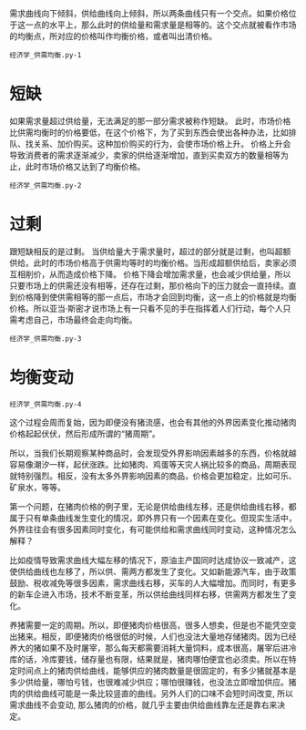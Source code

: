 需求曲线向下倾斜，供给曲线向上倾斜，所以两条曲线只有一个交点。如果价格位于这一点的水平上，那么此时的供给量和需求量是相等的。这个交点就被看作市场的均衡点，所对应的价格叫作均衡价格，或者叫出清价格。

`经济学_供需均衡.py-1`


# 短缺
如果需求量超过供给量，无法满足的那一部分需求被称作短缺。
此时，市场价格比供需均衡时的价格要低，在这个价格下，为了买到东西会使出各种办法，比如排队、找关系、加价购买。这种加价购买的行为，会使市场价格上升。
价格上升会导致消费者的需求逐渐减少，卖家的供给逐渐增加，直到买卖双方的数量相等为止，此时市场价格又达到了均衡价格。

`经济学_供需均衡.py-2`



# 过剩

跟短缺相反的是过剩。
当供给量大于需求量时，超过的部分就是过剩，也叫超额供给。此时的市场价格高于供需均等时的均衡价格。当形成超额供给后，卖家必须互相削价，从而造成价格下降。
价格下降会增加需求量，也会减少供给量，所以只要市场上的供需还没有相等，还存在过剩，那价格向下的压力就会一直持续。直到价格降到使供需相等的那一点后，市场才会回到均衡，这一点上的价格就是均衡价格。所以亚当·斯密才说市场上有一只看不见的手在指挥着人们行动，每个人只需考虑自己，市场最终会走向均衡。


`经济学_供需均衡.py-3`


# 均衡变动

`经济学_供需均衡.py-4`


这个过程会周而复始，因为即便没有猪流感，也会有其他的外界因素变化推动猪肉价格起起伏伏，然后形成所谓的“猪周期”。


所以，当我们长期观察某种商品时，会发现受外界影响因素越多的东西，价格就越容易像潮汐一样，起伏涨跌。比如猪肉、鸡蛋等天灾人祸比较多的商品，周期表现就特别强烈。相反，没有太多外界影响因素的商品，价格会更加稳定，比如可乐、矿泉水，等等。



第一个问题，在猪肉价格的例子里，无论是供给曲线左移，还是供给曲线右移，都属于只有单条曲线发生变化的情况，即外界只有一个因素在变化。但现实生活中，外界往往会有很多因素同时变化，有可能供给和需求曲线同时变动，这种情况怎么解释？

比如疫情导致需求曲线大幅左移的情况下，原油主产国同时达成协议一致减产，这使供给曲线也左移了，所以供、需两方都发生了变化。又如新能源汽车，由于政策鼓励、税收减免等很多因素，需求曲线右移，买车的人大幅增加。而同时，有更多的新车企进入市场，技术不断变革，所以供给曲线同样右移，供需两方都发生了变化。


养猪需要一定的周期。所以，即便猪肉价格很高，很多人想卖，但是也不能凭空变出猪来。相反，即便猪肉价格很低的时候，人们也没法大量地存储猪肉。因为已经养大的猪如果不及时屠宰，那么每天都需要消耗大量饲料，成本很高，屠宰后进冷库的话，冷库要钱，储存量也有限，结果就是，猪肉哪怕便宜也必须卖。所以在特定时间点上的猪肉供给曲线，能够供应的猪肉数量是很固定的，有多少猪就基本是多少供给量，哪怕亏钱，也很难减少供应；哪怕很赚钱，也没法立即增加供应。猪肉的供给曲线可能是一条比较竖直的曲线。另外人们的口味不会短时间改变, 所以需求曲线不会变动, 那么猪肉的价格，就几乎主要由供给曲线靠左还是靠右来决定。